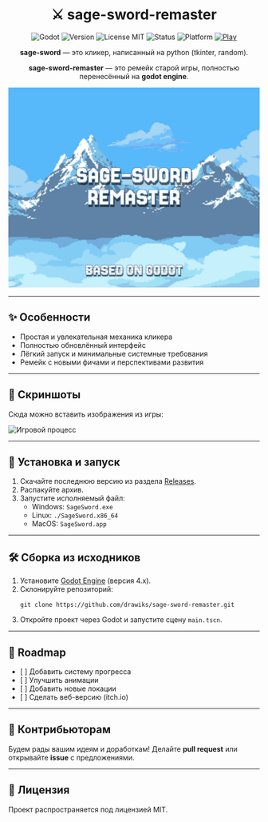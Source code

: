 <div align="center">
    <h1>⚔️ sage-sword-remaster</h1>
    <img height="20" alt="Godot" src="https://img.shields.io/badge/engine-Godot-blue">
    <img height="20" alt="Version" src="https://img.shields.io/badge/version-1.0.0-yellow">
    <img height="20" alt="License MIT" src="https://img.shields.io/badge/license-MIT-green">
    <img height="20" alt="Status" src="https://img.shields.io/badge/status-stable--release-orange">
    <img height="20" alt="Platform" src="https://img.shields.io/badge/platform-Windows%20%7C%20Linux%20%7C%20MacOS-lightgrey">
    <a href="https://github.com/drawiks/sage-sword-remaster/releases/latest">
        <img height="20" alt="Play" src="https://img.shields.io/badge/play-latest--release-red">
    </a>
    <p><strong>sage-sword</strong> — это кликер, написанный на python (tkinter, random).</p>
    <p><strong>sage-sword-remaster</strong> — это ремейк старой игры, полностью перенесённый на <strong>godot engine</strong>.</p>
    <p>
      <img src="docs/sage-sword-remaster.png" alt="sage-sword-remaster" width="630">
    </p>
</div>

<hr>

<h2>✨ Особенности</h2>
<ul>
    <li>Простая и увлекательная механика кликера</li>
    <li>Полностью обновлённый интерфейс</li>
    <li>Лёгкий запуск и минимальные системные требования</li>
    <li>Ремейк с новыми фичами и перспективами развития</li>
</ul>

<hr>

<h2>📸 Скриншоты</h2>
<p>Сюда можно вставить изображения из игры:</p>
<p>
  <img src="assets/screenshot2.png" alt="Игровой процесс" width="400">
</p>

<hr>

<h2>🚀 Установка и запуск</h2>
<ol>
    <li>Скачайте последнюю версию из раздела <a href="../../releases">Releases</a>.</li>
    <li>Распакуйте архив.</li>
    <li>Запустите исполняемый файл:
        <ul>
            <li>Windows: <code>SageSword.exe</code></li>
            <li>Linux: <code>./SageSword.x86_64</code></li>
            <li>MacOS: <code>SageSword.app</code></li>
        </ul>
    </li>
</ol>

<hr>

<h2>🛠️ Сборка из исходников</h2>
<ol>
    <li>Установите <a href="https://godotengine.org/">Godot Engine</a> (версия 4.x).</li>
    <li>Склонируйте репозиторий:
        <pre><code>git clone https://github.com/drawiks/sage-sword-remaster.git</code></pre>
    </li>
    <li>Откройте проект через Godot и запустите сцену <code>main.tscn</code>.</li>
</ol>

<hr>

<h2>📅 Roadmap</h2>
<ul>
    <li>[ ] Добавить систему прогресса</li>
    <li>[ ] Улучшить анимации</li>
    <li>[ ] Добавить новые локации</li>
    <li>[ ] Сделать веб-версию (itch.io)</li>
</ul>

<hr>

<h2>🤝 Контрибьюторам</h2>
<p>Будем рады вашим идеям и доработкам! Делайте <strong>pull request</strong> или открывайте <strong>issue</strong> с предложениями.</p>

<hr>

<h2>📜 Лицензия</h2>
<p>Проект распространяется под лицензией MIT.</p>
